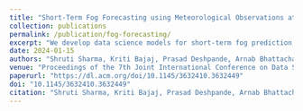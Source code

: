```yaml
---
title: "Short-Term Fog Forecasting using Meteorological Observations at Airports in North India"
collection: publications
permalink: /publication/fog-forecasting/
excerpt: "We develop data science models for short-term fog prediction using historical METAR data (1974–2021) at North Indian airports. Results show strong classification and regression performance for visibility prediction. A web system is deployed at https://fog.iitk.ac.in."
date: 2024-01-15
authors: "Shruti Sharma, Kriti Bajaj, Prasad Deshpande, Arnab Bhattacharya, Shivam Tripathi"
venue: "Proceedings of the 7th Joint International Conference on Data Science & Management of Data (11th ACM IKDD CODS and 29th COMAD), ACM"
paperurl: "https://dl.acm.org/doi/10.1145/3632410.3632449"
doi: "10.1145/3632410.3632449"
citation: "Shruti Sharma, Kriti Bajaj, Prasad Deshpande, Arnab Bhattacharya, and Shivam Tripathi. 2024. *Short-Term Fog Forecasting using Meteorological Observations at Airports in North India*. In Proceedings of the 7th Joint International Conference on Data Science & Management of Data (CODS-COMAD 2024), ACM, New York, NY, USA, pp. 307–315."
---
```

